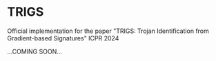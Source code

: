 # TRIGS
Official implementation for the paper "TRIGS: Trojan Identification from Gradient-based Signatures" ICPR 2024

...COMING SOON...
